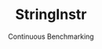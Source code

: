 ---
layout: docu
title: StringInstr
subtitle: Continuous Benchmarking
selected: String
expanded: Benchmarking
benchmark: /individual_results/StringInstr.html
---